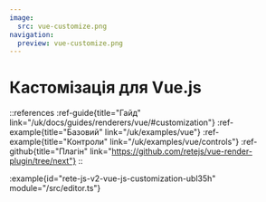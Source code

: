 ```yaml
---
image:
  src: vue-customize.png
navigation:
  preview: vue-customize.png
---
```


# Кастомізація для Vue.js

::references
:ref-guide{title="Гайд" link="/uk/docs/guides/renderers/vue/#customization"}
:ref-example{title="Базовий" link="/uk/examples/vue"}
:ref-example{title="Контроли" link="/uk/examples/vue/controls"}
:ref-github{title="Плагін" link="https://github.com/retejs/vue-render-plugin/tree/next"}
::

:example{id="rete-js-v2-vue-js-customization-ubl35h" module="/src/editor.ts"}

